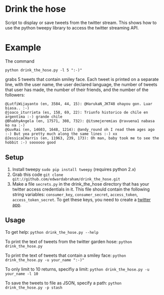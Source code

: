 # Drink the hose

Script to display or save tweets from the twitter stream. This shows how to use the python tweepy library to access
the twitter streaming API.

# Example

The command
```
python drink_the_hose.py -l 5 ":-)"
```
grabs 5 tweets that contain smiley face. Each tweet is printed on a separate line, with the user name, the user
declared language, the number of tweets that user has made, the number of their friends, and the number of the followers:

```
@LutfiWijayanto (en, 3584, 44, 15): @HarukaN_JKT48 ohayou gon. Luar biasa.. :-)
@joaco_iturrieta (es, 158, 69, 22): Triunfo historico de chile en argentima :-) grande chile
@BhabhyAngela (en, 17571, 308, 732): @itsmejeremias @ravuena1 nabasa ko na :-)
@GuvRai (en, 14603, 1648, 1214): @andy_round oh I read them ages ago :-) But yea pretty much along the same lines :-) xx
@JessicaCHarris (en, 11963, 239, 173): Oh man, baby took me to see the hobbit :-) soooooo good
```

## Setup

1. Install tweepy `sudo pip install tweepy` (requires python 2.x)
2. Grab this code `git clone git://github.com/edwardabraham/drink_the_hose.git`
3. Make a file `secrets.py` in the drink_the_hose directory that has your twitter access credentials in
  it. This file should contain the following string variables: `consumer_key`, `consumer_secret`, `access_token`, `access_token_secret`. 
  To get these keys, you need to create a [twitter app](https://dev.twitter.com/apps).

## Usage

To get help:
`python drink_the_hose.py --help`

To print the text of tweets from the twitter garden hose:
`python drink_the_hose.py`

To print the text of tweets that contain a smiley face:
`python drink_the_hose.py -u your_name ":-)"`

To only limit to 10 returns, specifiy a limit:
`python drink_the_hose.py -u your_name -l 10`

To save the tweets to file as JSON, specify a path:
`python drink_the_hose.py -p stash`

